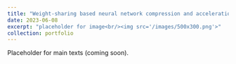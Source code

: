 ```yaml
---
title: "Weight-sharing based neural network compression and acceleration"
date: 2023-06-08
excerpt: "placeholder for image<br/><img src='/images/500x300.png'>"
collection: portfolio
---
```


Placeholder for main texts (coming soon).